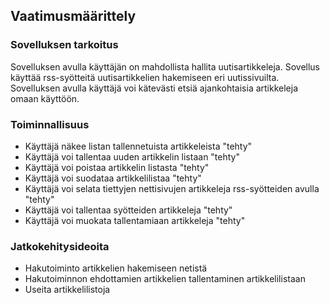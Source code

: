 ## Vaatimusmäärittely

### Sovelluksen tarkoitus

Sovelluksen avulla käyttäjän on mahdollista hallita uutisartikkeleja. Sovellus käyttää rss-syötteitä uutisartikkelien hakemiseen eri uutissivuilta. Sovelluksen avulla käyttäjä voi kätevästi etsiä ajankohtaisia artikkeleja omaan käyttöön.

### Toiminnallisuus

- Käyttäjä näkee listan tallennetuista artikkeleista "tehty"
- Käyttäjä voi tallentaa uuden artikkelin listaan "tehty"
- Käyttäjä voi poistaa artikkelin listasta "tehty"
- Käyttäjä voi suodataa artikkelilistaa "tehty"
- Käyttäjä voi selata tiettyjen nettisivujen artikkeleja rss-syötteiden avulla "tehty"
- Käyttäjä voi tallentaa syötteiden artikkeleja "tehty"
- Käyttäjä voi muokata tallentamiaan artikkeleja "tehty"

### Jatkokehitysideoita

- Hakutoiminto artikkelien hakemiseen netistä
- Hakutoiminnon ehdottamien artikkelien tallentaminen artikkelilistaan
- Useita artikkelilistoja
